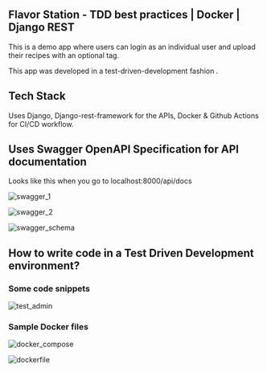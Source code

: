 ## Flavor Station - TDD best practices | Docker | Django REST 
This is a demo app where users can login as an individual user and upload their recipes with an optional tag. 

This app was developed in a test-driven-development fashion .

## Tech Stack

Uses Django, Django-rest-framework for the APIs, Docker & Github Actions for CI/CD workflow.

## Uses Swagger OpenAPI Specification for API documentation

Looks like this when you go to localhost:8000/api/docs

![ swagger_1](https://user-images.githubusercontent.com/84003624/218001414-1f0795b1-f334-4033-a4c6-8022e9bffac9.png)

![swagger_2](https://user-images.githubusercontent.com/84003624/218001459-ee8c45d5-8bd1-4c7a-a133-d29f1689bdcc.png)

![swagger_schema](https://user-images.githubusercontent.com/84003624/218002182-24c32985-f770-4087-bf66-096b21bbdbfa.png)

## How to write code in a Test Driven Development environment?

### Some code snippets

![test_admin](https://user-images.githubusercontent.com/84003624/218002354-1467f007-753d-4e2f-8681-fdbed58e6e68.png)

### Sample Docker files

![docker_compose](https://user-images.githubusercontent.com/84003624/218002067-fd4cec74-34f9-42ac-bb41-a74eb266bab7.png)

![dockerfile](https://user-images.githubusercontent.com/84003624/218002117-0dea01f5-9a0f-4b4d-8c09-e6f561820af8.png)


